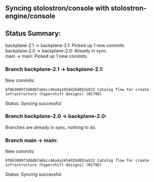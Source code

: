 ## Syncing stolostron/console with stolostron-engine/console

## Status Summary:

backplane-2.1 -> backplane-2.1: Picked up 1 new commits.  
backplane-2.0 -> backplane-2.0: Already in sync.  
main -> main: Picked up 1 new commits.  

### Branch backplane-2.1 -> backplane-2.1:

New commits:

```
8f0b3009f3d0d87a6bcc46a4a2454d2bd052e922 Catalog flow for create infrastructure (hypershift designs) (#1798)
```

Status: Syncing successful

### Branch backplane-2.0 -> backplane-2.0:

Branches are already in sync, nothing to do.

### Branch main -> main:

New commits:

```
8f0b3009f3d0d87a6bcc46a4a2454d2bd052e922 Catalog flow for create infrastructure (hypershift designs) (#1798)
```

Status: Syncing successful
